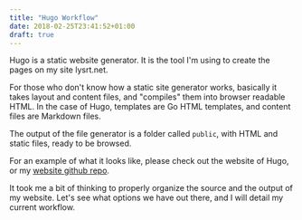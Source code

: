 ```yaml
---
title: "Hugo Workflow"
date: 2018-02-25T23:41:52+01:00
draft: true
---
```


Hugo is a static website generator. It is the tool I'm using to create the pages on my site lysrt.net.

For those who don't know how a static site generator works, basically it takes layout and content files, and "compiles" them into browser readable HTML. In the case of Hugo, templates are Go HTML templates, and content files are Markdown files.

The output of the file generator is a folder called `public`, with HTML and static files, ready to be browsed.

For an example of what it looks like, please check out the website of Hugo, or my [website github repo](https://github.com/lysrt/lysrt.net).

It took me a bit of thinking to properly organize the source and the output of my website. Let's see what options we have out there, and I will detail my current workflow.


